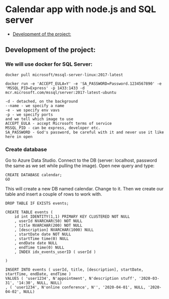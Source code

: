 # Calendar app with node.js and SQL server

  - [Development of the project:](#development-of-the-project)

## Development of the project:

### We will use docker for SQL Server:

```
docker pull microsoft/mssql-server-linux:2017-latest
```
```
docker run -e 'ACCEPT_EULA=Y' -e 'SA_PASSWORD=Password.1234567890' -e 'MSSQL_PID=Express' -p 1433:1433 -d mcr.microsoft.com/mssql/server:2017-latest-ubuntu
```

    -d - detached, on the background
    --name - we specify a name
    -e - we specify env vavs
    -p - we specify ports
    and we tell which image to use
    ACCEPT_EULA - accept Microsoft terms of service
    MSSQL_PID - can be express, developer etc.
    SA_PASSWORD - God's password, be careful with it and never use it like here in open 

### Create database

Go to Azure Data Studio. Connect to the DB (server: localhost, password the same as we set while pulling the image).
Open new query and type: 

```
CREATE DATABASE calendar;
GO
```
This will create a new DB named calendar. 
Change to it. Then we create our table and insert a couple of rows to work with.

```
DROP TABLE IF EXISTS events;

CREATE TABLE events (
    id int IDENTITY(1,1) PRIMARY KEY CLUSTERED NOT NULL
    , userId NVARCHAR(50) NOT NULL
    , title NVARCHAR(200) NOT NULL
    , [description] NVARCHAR(1000) NULL
    , startDate date NOT NULL
    , startTime time(0) NULL
    , endDate date NULL
    , endTime time(0) NULL
    , INDEX idx_events_userID ( userId )

)

INSERT INTO events ( userId, title, [description], startDate, startTime, endDate, endTime )
VALUES ( 'user1234', N'appointment', N'description stuff', '2020-03-31', '14:30', NULL, NULL)
, ( 'user1234', N'online conference', N'', '2020-04-01', NULL, '2020-04-02', NULL)
```